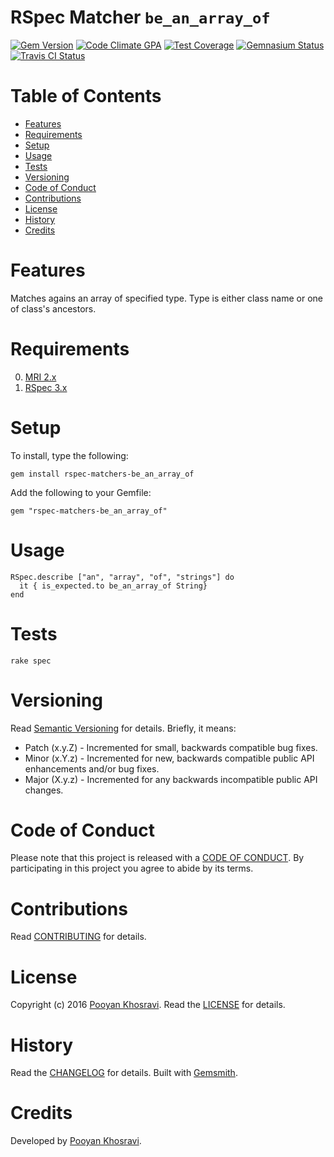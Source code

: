 # RSpec Matcher `be_an_array_of`

[![Gem Version](https://badge.fury.io/rb/rspec-matchers-be_an_array_of.svg)](http://badge.fury.io/rb/rspec-matchers-be_an_array_of)
[![Code Climate GPA](https://codeclimate.com/github/pekhee/rspec-matchers-be_an_array_of.svg)](https://codeclimate.com/github/pekhee/rspec-matchers-be_an_array_of)
[![Test Coverage](https://codeclimate.com/github/pekhee/rspec-matchers-be_an_array_of/badges/coverage.svg)](https://codeclimate.com/github/pekhee/rspec-matchers-be_an_array_of/coverage)
[![Gemnasium Status](https://gemnasium.com/pekhee/rspec-matchers-be_an_array_of.svg)](https://gemnasium.com/pekhee/rspec-matchers-be_an_array_of)
[![Travis CI Status](https://secure.travis-ci.org/pekhee/rspec-matchers-be_an_array_of.svg)](https://travis-ci.org/pekhee/rspec-matchers-be_an_array_of)

<!-- Tocer[start]: Auto-generated, don't remove. -->

# Table of Contents

- [Features](#features)
- [Requirements](#requirements)
- [Setup](#setup)
- [Usage](#usage)
- [Tests](#tests)
- [Versioning](#versioning)
- [Code of Conduct](#code-of-conduct)
- [Contributions](#contributions)
- [License](#license)
- [History](#history)
- [Credits](#credits)

<!-- Tocer[finish]: Auto-generated, don't remove. -->

# Features
Matches agains an array of specified type. Type is either class name or one of
class's ancestors.

# Requirements

0. [MRI 2.x](https://www.ruby-lang.org)
1. [RSpec 3.x](http://rspec.info/)

# Setup

To install, type the following:

    gem install rspec-matchers-be_an_array_of

Add the following to your Gemfile:

    gem "rspec-matchers-be_an_array_of"

# Usage

    RSpec.describe ["an", "array", "of", "strings"] do
      it { is_expected.to be_an_array_of String}
    end

# Tests

    rake spec

# Versioning

Read [Semantic Versioning](http://semver.org) for details. Briefly, it means:

- Patch (x.y.Z) - Incremented for small, backwards compatible bug fixes.
- Minor (x.Y.z) - Incremented for new, backwards compatible public API enhancements and/or bug fixes.
- Major (X.y.z) - Incremented for any backwards incompatible public API changes.

# Code of Conduct

Please note that this project is released with a [CODE OF CONDUCT](CODE_OF_CONDUCT.md). By participating in this project
you agree to abide by its terms.

# Contributions

Read [CONTRIBUTING](CONTRIBUTING.md) for details.

# License

Copyright (c) 2016 [Pooyan Khosravi]().
Read the [LICENSE](LICENSE.md) for details.

# History

Read the [CHANGELOG](CHANGELOG.md) for details.
Built with [Gemsmith](https://github.com/bkuhlmann/gemsmith).

# Credits

Developed by [Pooyan Khosravi]().
